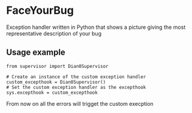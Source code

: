 # FaceYourBug
Exception handler written in Python that shows a picture giving the most representative description of your bug

## Usage example

```
from supervisor import Dian0Supervisor

# Create an instance of the custom exception handler
custom_excepthook = Dian0Supervisor()
# Set the custom exception handler as the excepthook
sys.excepthook = custom_excepthook
```

From now on all the errors will trigget the custom execption